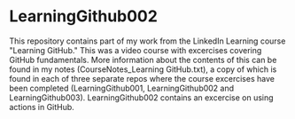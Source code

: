 # LearningGithub002
This repository contains part of my work from the LinkedIn Learning course "Learning GitHub." This was a video course with excercises covering GitHub fundamentals. More information about the contents of this can be found in my notes (CourseNotes_Learning GitHub.txt), a copy of which is found in each of three separate repos where the course excercises have been completed (LearningGithub001, LearningGithub002 and LearningGithub003). LearningGithub002 contains an excercise on using actions in GitHub. 

